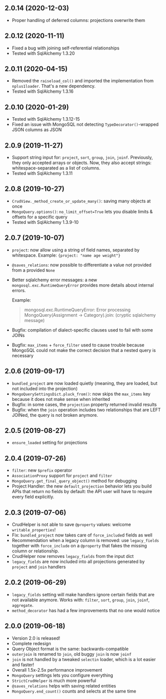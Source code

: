 ## 2.0.14 (2020-12-03)
* Proper handling of deferred columns: projections overwrite them

## 2.0.12 (2020-11-11)
* Fixed a bug with joining self-referential relationships
* Tested with SqlAlchemy 1.3.20

## 2.0.11 (2020-04-15)
* Removed the `raiseload_col()` and imported the implementation from `nplus1loader`. 
  That's a new dependency.
* Tested with SqlAlchemy 1.3.16

## 2.0.10 (2020-01-29)
* Tested with SqlAlchemy 1.3.12-15
* Fixed an issue with MongoSQL not detecting `TypeDecorator()`-wrapped JSON columns as JSON

## 2.0.9 (2019-11-27)
* Support string input for: `project`, `sort`, `group`, `join`, `joinf`.
    Previously, they only accepted arrays or objects. 
    Now, they also accept strings: whitespace-separated as a list of columns.
* Tested with SqlAlchemy 1.3.11

## 2.0.8 (2019-10-27)
* `CrudView._method_create_or_update_many()`: saving many objects at once
* `MongoQuery.options()`: `no_limit_offset=True` lets you disable limits & offsets for a specific query
* Tested with SqlAlchemy 1.3.9-10

## 2.0.7 (2019-10-07)
* `project`: now allow using a string of field names, separated by whitespace. Example: `{project: "name age weight"}`
* `@saves_relations`: now possible to differentiate a value not provided from a provided `None`
* Better sqlalchemy error messages: a new `mongosql.exc.RuntimeQueryError` provides more details about internal errors. 
    
    Example:
    > mongosql.exc.RuntimeQueryError: Error processing MongoQuery(Assignment -> Category).join: (cryptic sqlalchemy message)
* Bugfix: compilation of dialect-specific clauses used to fail with some JOINs
* Bugfix: `max_items` + `force_filter` used to cause trouble because MongoSQL could not make the correct decision 
    that a nested query is necessary

## 2.0.6 (2019-09-17)
* `bundled_project` are now loaded quietly (meaning, they are loaded, but not included into the projection)
* `MongoQuerySettingsDict.pluck_from()`: now skips the `max_items` key because it does not make sense when inherited
* Bugfix: in some cases, the `projection` property returned invalid results
* Bugfix: when the `join` operation includes two relationships that are LEFT JOINed, the query is not broken anymore.

## 2.0.5 (2019-08-27)
* `ensure_loaded` setting for projections

## 2.0.4 (2019-07-26)
* `filter`: new `$prefix` operator
* `AssociationProxy` support for `project` and `filter`
* `MongoQuery.get_final_query_object()` method for debugging
* Project Handler: the new `default_projection` behavior lets you build APIs that return no fields by default:
    the API user will have to require every field explicitly.

## 2.0.3 (2019-07-06)
* CrudHelper is not able to save `@property` values: welcome `writable_properties`!
* Fix: `bundled_project` now takes care of `force_include`d fields as well
* Recommendation when a legacy column is removed: use `legacy_fields` together with `force_include` 
    on a `@property` that fakes the missing column or relationship.
* CrudHelper now removes `legacy_fields` from the input dict
* `legacy_fields` are now included into all projections generated by `project` and `join` handlers

## 2.0.2 (2019-06-29)
* `legacy_fields` setting will make handlers ignore certain fields that are not available anymore.
    Works with: `filter`, `sort`, `group`, `join`, `joinf`, `aggregate`.
* `method_decorator` has had a few improvements that no one would notice

## 2.0.0 (2019-06-18)
* Version 2.0 is released!
* Complete redesign
* Query Object format is the same: backwards-compatible
* `outerjoin` is renamed to `join`, old buggy `join` is now `joinf`
* `join` is not handled by a tweaked `selectin` loader, which is a lot easier and faster!
* Overall 1.5x-2.5x performance improvement
* `MongoQuery` settings lets you configure everything
* `StrictCrudHelper` is much more powerful
* `@saves_relations` helps with saving related entities
* `MongoQuery.end_count()` counts and selects at the same time
